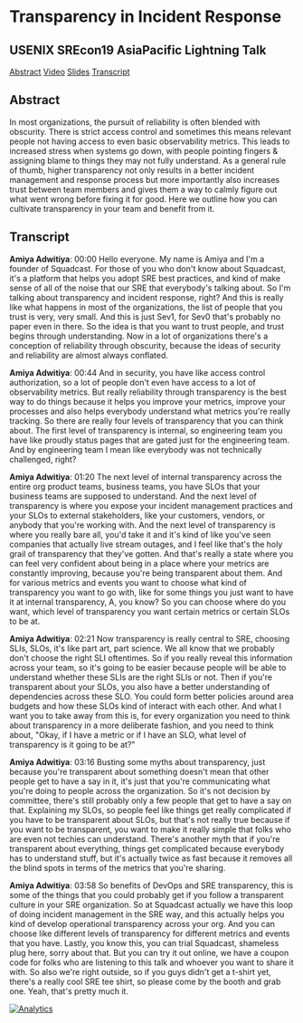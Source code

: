 # Transparency in Incident Response
## USENIX SREcon19 AsiaPacific Lightning Talk

[Abstract](#Abstract) [Video](https://www.youtube.com/watch?v=NzLt-xSlcRY) [Slides](https://www.slideshare.net/squadcastHQ/transparency-in-incident-response-206295175) [Transcript](#Transcript)

## Abstract 
In most organizations, the pursuit of reliability is often blended with obscurity. There is strict access control and sometimes this means relevant people not having access to even basic observability metrics. This leads to increased stress when systems go down, with people pointing fingers & assigning blame to things they may not fully understand. As a general rule of thumb, higher transparency not only results in a better incident management and response process but more importantly also increases trust between team members and gives them a way to calmly figure out what went wrong before fixing it for good. Here we outline how you can cultivate transparency in your team and benefit from it.

## Transcript

**Amiya Adwitiya**:     00:00          Hello everyone. My name is Amiya and I'm a founder of Squadcast. For those of you who don't know about Squadcast, it's a platform that helps you adopt SRE best practices, and kind of make sense of all of the noise that our SRE that everybody's talking about. So I'm talking about transparency and incident response, right? And this is really like what happens in most of the organizations, the list of people that you trust is very, very small. And this is just Sev1, for Sev0 that's probably no paper even in there. So the idea is that you want to trust people, and trust begins through understanding. Now in a lot of organizations there's a conception of reliability through obscurity, because the ideas of security and reliability are almost always conflated.

**Amiya Adwitiya**:     00:44          And in security, you have like access control authorization, so a lot of people don't even have access to a lot of observability metrics. But really reliability through transparency is the best way to do things because it helps you improve your metrics, improve your processes and also helps everybody understand what metrics you're really tracking. So there are really four levels of transparency that you can think about. The first level of transparency is internal, so engineering team you have like proudly status pages that are gated just for the engineering team. And by engineering team I mean like everybody was not technically challenged, right?

**Amiya Adwitiya**:     01:20          The next level of internal transparency across the entire org product teams, business teams, you have SLOs that your business teams are supposed to understand. And the next level of transparency is where you expose your incident management practices and your SLOs to external stakeholders, like your customers, vendors, or anybody that you're working with. And the next level of transparency is where you really bare all, you'd take it and it's kind of like you've seen companies that actually live stream outages, and I feel like that's the holy grail of transparency that they've gotten. And that's really a state where you can feel very confident about being in a place where your metrics are constantly improving, because you're being transparent about them. And for various metrics and events you want to choose what kind of transparency you want to go with, like for some things you just want to have it at internal transparency, A, you know? So you can choose where do you want, which level of transparency you want certain metrics or certain SLOs to be at.

**Amiya Adwitiya**:     02:21          Now transparency is really central to SRE, choosing SLIs, SLOs, it's like part art, part science. We all know that we probably don't choose the right SLI oftentimes. So if you really reveal this information across your team, so it's going to be easier because people will be able to understand whether these SLIs are the right SLIs or not. Then if you're transparent about your SLOs, you also have a better understanding of dependencies across these SLO. You could form better policies around area budgets and how these SLOs kind of interact with each other. And what I want you to take away from this is, for every organization you need to think about transparency in a more deliberate fashion, and you need to think about, "Okay, if I have a metric or if I have an SLO, what level of transparency is it going to be at?"

**Amiya Adwitiya**:     03:16          Busting some myths about transparency, just because you're transparent about something doesn't mean that other people get to have a say in it, it's just that you're communicating what you're doing to people across the organization. So it's not decision by committee, there's still probably only a few people that get to have a say on that. Explaining my SLOs, so people feel like things get really complicated if you have to be transparent about SLOs, but that's not really true because if you want to be transparent, you want to make it really simple that folks who are even not techies can understand. There's another myth that if you're transparent about everything, things get complicated because everybody has to understand stuff, but it's actually twice as fast because it removes all the blind spots in terms of the metrics that you're sharing.

**Amiya Adwitiya**:     03:58          So benefits of DevOps and SRE transparency, this is some of the things that you could probably get if you follow a transparent culture in your SRE organization. So at Squadcast actually we have this loop of doing incident management in the SRE way, and this actually helps you kind of develop operational transparency across your org. And you can choose like different levels of transparency for different metrics and events that you have. Lastly, you know this, you can trial Squadcast, shameless plug here, sorry about that. But you can try it out online, we have a coupon code for folks who are listening to this talk and whoever you want to share it with. So also we're right outside, so if you guys didn't get a t-shirt yet, there's a really cool SRE tee shirt, so please come by the booth and grab one. Yeah, that's pretty much it.

[![Analytics](https://ga-beacon.appspot.com/UA-109315563-1/transparency-in-incident-response/readme)](https://www.squadcast.com)
